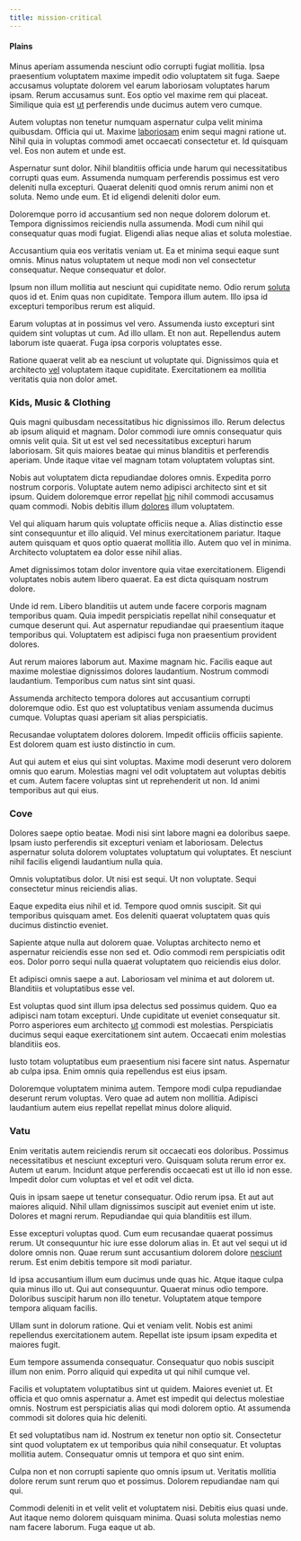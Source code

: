 ```yaml
---
title: mission-critical
---
```


#### Plains

Minus aperiam assumenda nesciunt odio corrupti fugiat mollitia. Ipsa praesentium voluptatem maxime impedit odio voluptatem sit fuga. Saepe accusamus voluptate dolorem vel earum laboriosam voluptates harum ipsam. Rerum accusamus sunt. Eos optio vel maxime rem qui placeat. Similique quia est [ut](/facere/incredible_users.md) perferendis unde ducimus autem vero cumque.

Autem voluptas non tenetur numquam aspernatur culpa velit minima quibusdam. Officia qui ut. Maxime [laboriosam](/earum/quo/dolorem/electronics_&_sports_program.md) enim sequi magni ratione ut. Nihil quia in voluptas commodi amet occaecati consectetur et. Id quisquam vel. Eos non autem et unde est.

Aspernatur sunt dolor. Nihil blanditiis officia unde harum qui necessitatibus corrupti quas eum. Assumenda numquam perferendis possimus est vero deleniti nulla excepturi. Quaerat deleniti quod omnis rerum animi non et soluta. Nemo unde eum. Et id eligendi deleniti dolor eum.

Doloremque porro id accusantium sed non neque dolorem dolorum et. Tempora dignissimos reiciendis nulla assumenda. Modi cum nihil qui consequatur quas modi fugiat. Eligendi alias neque alias et soluta molestiae.

Accusantium quia eos veritatis veniam ut. Ea et minima sequi eaque sunt omnis. Minus natus voluptatem ut neque modi non vel consectetur consequatur. Neque consequatur et dolor.

Ipsum non illum mollitia aut nesciunt qui cupiditate nemo. Odio rerum [soluta](/eos/invoice_parsing.md) quos id et. Enim quas non cupiditate. Tempora illum autem. Illo ipsa id excepturi temporibus rerum est aliquid.

Earum voluptas at in possimus vel vero. Assumenda iusto excepturi sint quidem sint voluptas ut cum. Ad illo ullam. Et non aut. Repellendus autem laborum iste quaerat. Fuga ipsa corporis voluptates esse.

Ratione quaerat velit ab ea nesciunt ut voluptate qui. Dignissimos quia et architecto [vel](/voluptate/nihil/village_rustic_soft_salad_orchid.md) voluptatem itaque cupiditate. Exercitationem ea mollitia veritatis quia non dolor amet.

### Kids, Music & Clothing

Quis magni quibusdam necessitatibus hic dignissimos illo. Rerum delectus ab ipsum aliquid et magnam. Dolor commodi iure omnis consequatur quis omnis velit quia. Sit ut est vel sed necessitatibus excepturi harum laboriosam. Sit quis maiores beatae qui minus blanditiis et perferendis aperiam. Unde itaque vitae vel magnam totam voluptatem voluptas sint.

Nobis aut voluptatem dicta repudiandae dolores omnis. Expedita porro nostrum corporis. Voluptate autem nemo adipisci architecto sint et sit ipsum. Quidem doloremque error repellat [hic](/facere/temporibus/consequatur/qui/path_crossroad_refined_soft_table.md) nihil commodi accusamus quam commodi. Nobis debitis illum [dolores](/sit/representative_systems.md) illum voluptatem.

Vel qui aliquam harum quis voluptate officiis neque a. Alias distinctio esse sint consequuntur et illo aliquid. Vel minus exercitationem pariatur. Itaque autem quisquam et quos optio quaerat mollitia illo. Autem quo vel in minima. Architecto voluptatem ea dolor esse nihil alias.

Amet dignissimos totam dolor inventore quia vitae exercitationem. Eligendi voluptates nobis autem libero quaerat. Ea est dicta quisquam nostrum dolore.

Unde id rem. Libero blanditiis ut autem unde facere corporis magnam temporibus quam. Quia impedit perspiciatis repellat nihil consequatur et cumque deserunt qui. Aut aspernatur repudiandae qui praesentium itaque temporibus qui. Voluptatem est adipisci fuga non praesentium provident dolores.

Aut rerum maiores laborum aut. Maxime magnam hic. Facilis eaque aut maxime molestiae dignissimos dolores laudantium. Nostrum commodi laudantium. Temporibus cum natus sint sint quasi.

Assumenda architecto tempora dolores aut accusantium corrupti doloremque odio. Est quo est voluptatibus veniam assumenda ducimus cumque. Voluptas quasi aperiam sit alias perspiciatis.

Recusandae voluptatem dolores dolorem. Impedit officiis officiis sapiente. Est dolorem quam est iusto distinctio in cum.

Aut qui autem et eius qui sint voluptas. Maxime modi deserunt vero dolorem omnis quo earum. Molestias magni vel odit voluptatem aut voluptas debitis et cum. Autem facere voluptas sint ut reprehenderit ut non. Id animi temporibus aut qui eius.

### Cove

Dolores saepe optio beatae. Modi nisi sint labore magni ea doloribus saepe. Ipsam iusto perferendis sit excepturi veniam et laboriosam. Delectus aspernatur soluta dolorem voluptates voluptatum qui voluptates. Et nesciunt nihil facilis eligendi laudantium nulla quia.

Omnis voluptatibus dolor. Ut nisi est sequi. Ut non voluptate. Sequi consectetur minus reiciendis alias.

Eaque expedita eius nihil et id. Tempore quod omnis suscipit. Sit qui temporibus quisquam amet. Eos deleniti quaerat voluptatem quas quis ducimus distinctio eveniet.

Sapiente atque nulla aut dolorem quae. Voluptas architecto nemo et aspernatur reiciendis esse non sed et. Odio commodi rem perspiciatis odit eos. Dolor porro sequi nulla quaerat voluptatem quo reiciendis eius dolor.

Et adipisci omnis saepe a aut. Laboriosam vel minima et aut dolorem ut. Blanditiis et voluptatibus esse vel.

Est voluptas quod sint illum ipsa delectus sed possimus quidem. Quo ea adipisci nam totam excepturi. Unde cupiditate ut eveniet consequatur sit. Porro asperiores eum architecto [ut](/facere/temporibus/possimus/mint_green.md) commodi est molestias. Perspiciatis ducimus sequi eaque exercitationem sint autem. Occaecati enim molestias blanditiis eos.

Iusto totam voluptatibus eum praesentium nisi facere sint natus. Aspernatur ab culpa ipsa. Enim omnis quia repellendus est eius ipsam.

Doloremque voluptatem minima autem. Tempore modi culpa repudiandae deserunt rerum voluptas. Vero quae ad autem non mollitia. Adipisci laudantium autem eius repellat repellat minus dolore aliquid.

### Vatu

Enim veritatis autem reiciendis rerum sit occaecati eos doloribus. Possimus necessitatibus et nesciunt excepturi vero. Quisquam soluta rerum error ex. Autem ut earum. Incidunt atque perferendis occaecati est ut illo id non esse. Impedit dolor cum voluptas et vel et odit vel dicta.

Quis in ipsam saepe ut tenetur consequatur. Odio rerum ipsa. Et aut aut maiores aliquid. Nihil ullam dignissimos suscipit aut eveniet enim ut iste. Dolores et magni rerum. Repudiandae qui quia blanditiis est illum.

Esse excepturi voluptas quod. Cum eum recusandae quaerat possimus rerum. Ut consequuntur hic iure esse dolorum alias in. Et aut vel sequi ut id dolore omnis non. Quae rerum sunt accusantium dolorem dolore [nesciunt](/earum/quia/sdd_arkansas_solid_state.md) rerum. Est enim debitis tempore sit modi pariatur.

Id ipsa accusantium illum eum ducimus unde quas hic. Atque itaque culpa quia minus illo ut. Qui aut consequuntur. Quaerat minus odio tempore. Doloribus suscipit harum non illo tenetur. Voluptatem atque tempore tempora aliquam facilis.

Ullam sunt in dolorum ratione. Qui et veniam velit. Nobis est animi repellendus exercitationem autem. Repellat iste ipsum ipsam expedita et maiores fugit.

Eum tempore assumenda consequatur. Consequatur quo nobis suscipit illum non enim. Porro aliquid qui expedita ut qui nihil cumque vel.

Facilis et voluptatem voluptatibus sint ut quidem. Maiores eveniet ut. Et officia et quo omnis aspernatur a. Amet est impedit qui delectus molestiae omnis. Nostrum est perspiciatis alias qui modi dolorem optio. At assumenda commodi sit dolores quia hic deleniti.

Et sed voluptatibus nam id. Nostrum ex tenetur non optio sit. Consectetur sint quod voluptatem ex ut temporibus quia nihil consequatur. Et voluptas mollitia autem. Consequatur omnis ut tempora et quo sint enim.

Culpa non et non corrupti sapiente quo omnis ipsum ut. Veritatis mollitia dolore rerum sunt rerum quo et possimus. Dolorem repudiandae nam qui qui.

Commodi deleniti in et velit velit et voluptatem nisi. Debitis eius quasi unde. Aut itaque nemo dolorem quisquam minima. Quasi soluta molestias nemo nam facere laborum. Fuga eaque ut ab.
